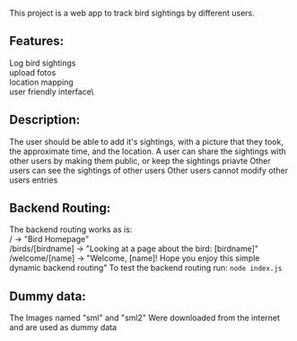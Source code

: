 This project is a web app to track bird sightings by different users.


## Features:
Log bird sightings\
upload fotos\
location mapping\
user friendly interface\

## Description:
The user should be able to add it's sightings, with a picture that they took, the approximate time, and the location.
A user can share the sightings with other users by making them public, or keep the sightings priavte
Other users can see the sightings of other users
Other users cannot modify other users entries


## Backend Routing:
The backend routing works as is:\
/ -> "Bird Homepage"\
/birds/[birdname] -> "Looking at a page about the bird: [birdname]"\
/welcome/[name] -> "Welcome, [name]! Hope you enjoy this simple dynamic backend routing"
To test the backend routing run: `node index.js`

## Dummy data:
The Images named "sml" and "sml2" Were downloaded from the internet and are used as dummy data



